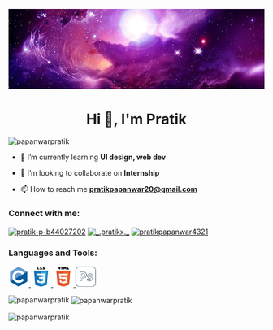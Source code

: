 ![logo](https://github.com/PapanwarPratik/PapanwarPratik/blob/main/banner1.jpg)
<h1 align="center">Hi 👋, I'm Pratik</h1>
<p align="left"> <img src="https://komarev.com/ghpvc/?username=papanwarpratik&label=Profile%20views&color=0e75b6&style=flat" alt="papanwarpratik" /> </p>

- 🌱 I’m currently learning **UI design, web dev**

- 👯 I’m looking to collaborate on **Internship**

- 📫 How to reach me **pratikpapanwar20@gmail.com**

<h3 align="left">Connect with me:</h3>
<p align="left">
<a href="https://linkedin.com/in/pratik-p-b44027202" target="blank"><img align="center" src="https://raw.githubusercontent.com/rahuldkjain/github-profile-readme-generator/master/src/images/icons/Social/linked-in-alt.svg" alt="pratik-p-b44027202" height="30" width="40" /></a>
<a href="https://instagram.com/_.pratikx._" target="blank"><img align="center" src="https://raw.githubusercontent.com/rahuldkjain/github-profile-readme-generator/master/src/images/icons/Social/instagram.svg" alt="_.pratikx._" height="30" width="40" /></a>
<a href="https://www.youtube.com/c/pratikpapanwar4321" target="blank"><img align="center" src="https://raw.githubusercontent.com/rahuldkjain/github-profile-readme-generator/master/src/images/icons/Social/youtube.svg" alt="pratikpapanwar4321" height="30" width="40" /></a>
</p>

<h3 align="left">Languages and Tools:</h3>
<p align="left"> <a href="https://www.cprogramming.com/" target="_blank" rel="noreferrer"> <img src="https://raw.githubusercontent.com/devicons/devicon/master/icons/c/c-original.svg" alt="c" width="40" height="40"/> </a> <a href="https://www.w3schools.com/css/" target="_blank" rel="noreferrer"> <img src="https://raw.githubusercontent.com/devicons/devicon/master/icons/css3/css3-original-wordmark.svg" alt="css3" width="40" height="40"/> </a> <a href="https://www.w3.org/html/" target="_blank" rel="noreferrer"> <img src="https://raw.githubusercontent.com/devicons/devicon/master/icons/html5/html5-original-wordmark.svg" alt="html5" width="40" height="40"/> </a> <a href="https://www.photoshop.com/en" target="_blank" rel="noreferrer"> <img src="https://raw.githubusercontent.com/devicons/devicon/master/icons/photoshop/photoshop-line.svg" alt="photoshop" width="40" height="40"/> </a> </p>

<p><img align="left" src="https://github-readme-stats.vercel.app/api/top-langs?username=papanwarpratik&show_icons=true&locale=en&layout=compact" alt="papanwarpratik" /></p>

<p>&nbsp;<img align="center" src="https://github-readme-stats.vercel.app/api?username=papanwarpratik&show_icons=true&locale=en" alt="papanwarpratik" /></p>

<p><img align="center" src="https://github-readme-streak-stats.herokuapp.com/?user=papanwarpratik&" alt="papanwarpratik" /></p>




